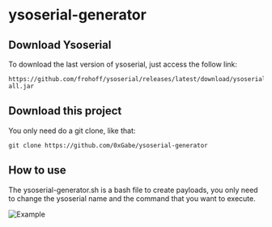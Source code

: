 # ysoserial-generator

## Download Ysoserial

To download the last version of ysoserial, just access the follow link:

```
https://github.com/frohoff/ysoserial/releases/latest/download/ysoserial-all.jar
```

## Download this project

You only need do a git clone, like that:

```
git clone https://github.com/0xGabe/ysoserial-generator
```

## How to use

The ysoserial-generator.sh is a bash file to create payloads, you only need to change the ysoserial name and the command that you want to execute.

![Example](https://github.com/0xGabe/ysoserial-generator/assets/68028935/b515cd34-11d3-42b5-9c23-382ee4254c35)

